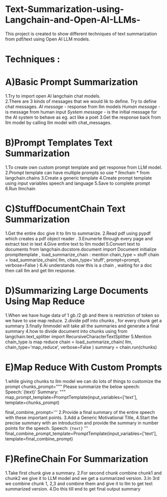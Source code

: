 # Text-Summarization-using-Langchain-and-Open-AI-LLMs-
This project is created to show different techniques of text summarization from pdf/text using Open AI LLM models.

# Techniques :

# A)Basic Prompt Summarization

1.Try to import open AI langchain chat models.<br />
2.There are 3 kinds of messages that we would lik to define. Try to define chat messages.
*AI message* - response from llm models 
*Human message* - is message from human input 
*System message* - is the initial message for the AI system to behave as eg. act like a poet
3.Get the response back from llm model by calling llm model with chat_messages.

# B)Prompt Templates Text Summarization

1.To create own custom prompt template and get response from LLM model.
2.Prompt template can have multiple prompts so use * llmchain * from langchain.chains
3.Create a generic template 
4.Create prompt template using input variables speech and language 
5.Save to complete prompt 
6.Run llmchain 

# C)StuffDocumentChain Text Summarization

1.Get the entire doc give it to llm to summarize.
2.Read pdf using pypdf which creates a pdf object reader .
3.Enumerte through every page and extract text in text 
4.Give entire text to llm model 
5.Convert text to documents
from langchain.docstore.document import Document
initialize prompttemplate , 
load_summarize_chain : mention chain_type = stuff 
chain = load_summarize_chain(
    llm,
    chain_type='stuff',
    prompt=prompt,
    verbose=False
)
6.Ai understands now this is a chain , waiting for a doc then call llm and get llm response.

# D)Summarizing Large Documents Using Map Reduce

1.When we have huge data of 1 gb /2 gb and there is restriction of token so we have to use map reduce. 
2.divide pdf into chunks , for every chunk get a summary 
3.finally llmmodel will take all the summaries and generate a final summary 
4.how to divide document into chunks using from langchain.text_splitter import RecursiveCharacterTextSplitter
5.Mention chain_type is map reduce 
chain = load_summarize_chain(
    llm,
    chain_type='map_reduce',
    verbose=False
)
summary = chain.run(chunks)

# E)Map Reduce With Custom Prompts

1.while giving chunks to llm model we can do lots of things to customize the prompt 
chunks_prompt="""
Please summarize the below speech:
Speech:`{text}'
Summary:
"""
map_prompt_template=PromptTemplate(input_variables=['text'],
                                    template=chunks_prompt)

final_combine_prompt='''
2.Provide a final summary of the entire speech with these important points.
3.Add a Generic Motivational Title,
4.Start the precise summary with an introduction and provide the summary in number points for the speech.
Speech: `{text}`
'''
final_combine_prompt_template=PromptTemplate(input_variables=['text'],
                                             template=final_combine_prompt)


# F)RefineChain For Summarization

1.Take first chunk give a summary.
2.For second chunk combine chunk1 and chunk2 we give it to LLM model and we get a summarized version.
3.In 3rd we combine chunk 1, 2,3 and combine them and give it to llm to get text summarized version.
4.Do this till end to get final output summary






